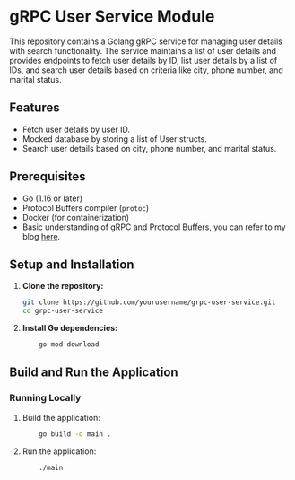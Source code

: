 # gRPC User Service Module

This repository contains a Golang gRPC service for managing user details with search functionality. The service maintains a list of user details and provides endpoints to fetch user details by ID, list user details by a list of IDs, and search user details based on criteria like city, phone number, and marital status.

## Features

- Fetch user details by user ID.
- Mocked database by storing a list of User structs.
- Search user details based on city, phone number, and marital status.

## Prerequisites

- Go (1.16 or later)
- Protocol Buffers compiler (`protoc`)
- Docker (for containerization)
- Basic understanding of gRPC and Protocol Buffers, you can refer to my blog [here](https://medium.com/@schrute08/mastering-grpc-building-a-go-based-microservice-architecture-cbbba70e52f5).

## Setup and Installation

1. **Clone the repository:**

    ```bash
    git clone https://github.com/yourusername/grpc-user-service.git
    cd grpc-user-service
    ```

2. **Install Go dependencies:**
    
    ```bash
        go mod download
    ```

## Build and Run the Application
### Running Locally
1. Build the application:

    ```bash
        go build -o main .
    ```
2. Run the application:

    ```bash
        ./main
    ```

